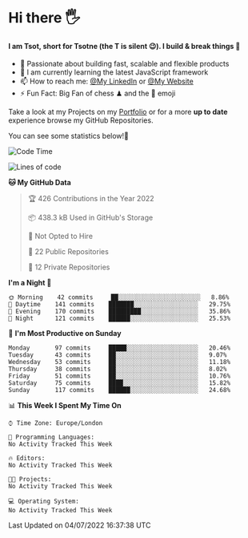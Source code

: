 # Hi there :raised_hand_with_fingers_splayed:
#### I am Tsot, short for Tsotne (the T is silent :wink:). I build & break things :space_invader:
- :telescope: Passionate about building fast, scalable and flexible products
- :seedling: I am currently learning the latest JavaScript framework 
- :mailbox: How to reach me: [@My LinkedIn](https://www.linkedin.com/in/tsotne-gvadzabia/) or [@My Website](https://tsotne.co.uk/contact)
- :zap: Fun Fact: Big Fan of chess ♟ and the 👾 emoji

Take a look at my Projects on my [Portfolio](https://tsotne.co.uk/) or for a more **up to date** experience browse my GitHub Repositories.

You can see some statistics below!:space_invader:
<!--START_SECTION:waka-->
![Code Time](http://img.shields.io/badge/Code%20Time-761%20hrs%202%20mins-blue)

![Lines of code](https://img.shields.io/badge/From%20Hello%20World%20I%27ve%20Written-626%20Thousand%20lines%20of%20code-blue)

**🐱 My GitHub Data** 

> 🏆 426 Contributions in the Year 2022
 > 
> 📦 438.3 kB Used in GitHub's Storage 
 > 
> 🚫 Not Opted to Hire
 > 
> 📜 22 Public Repositories 
 > 
> 🔑 12 Private Repositories  
 > 
**I'm a Night 🦉** 

```text
🌞 Morning    42 commits     ██░░░░░░░░░░░░░░░░░░░░░░░   8.86% 
🌆 Daytime    141 commits    ███████░░░░░░░░░░░░░░░░░░   29.75% 
🌃 Evening    170 commits    █████████░░░░░░░░░░░░░░░░   35.86% 
🌙 Night      121 commits    ██████░░░░░░░░░░░░░░░░░░░   25.53%

```
📅 **I'm Most Productive on Sunday** 

```text
Monday       97 commits     █████░░░░░░░░░░░░░░░░░░░░   20.46% 
Tuesday      43 commits     ██░░░░░░░░░░░░░░░░░░░░░░░   9.07% 
Wednesday    53 commits     ██░░░░░░░░░░░░░░░░░░░░░░░   11.18% 
Thursday     38 commits     ██░░░░░░░░░░░░░░░░░░░░░░░   8.02% 
Friday       51 commits     ██░░░░░░░░░░░░░░░░░░░░░░░   10.76% 
Saturday     75 commits     ████░░░░░░░░░░░░░░░░░░░░░   15.82% 
Sunday       117 commits    ██████░░░░░░░░░░░░░░░░░░░   24.68%

```


📊 **This Week I Spent My Time On** 

```text
⌚︎ Time Zone: Europe/London

💬 Programming Languages: 
No Activity Tracked This Week

🔥 Editors: 
No Activity Tracked This Week

🐱‍💻 Projects: 
No Activity Tracked This Week

💻 Operating System: 
No Activity Tracked This Week

```


 Last Updated on 04/07/2022 16:37:38 UTC
<!--END_SECTION:waka-->
